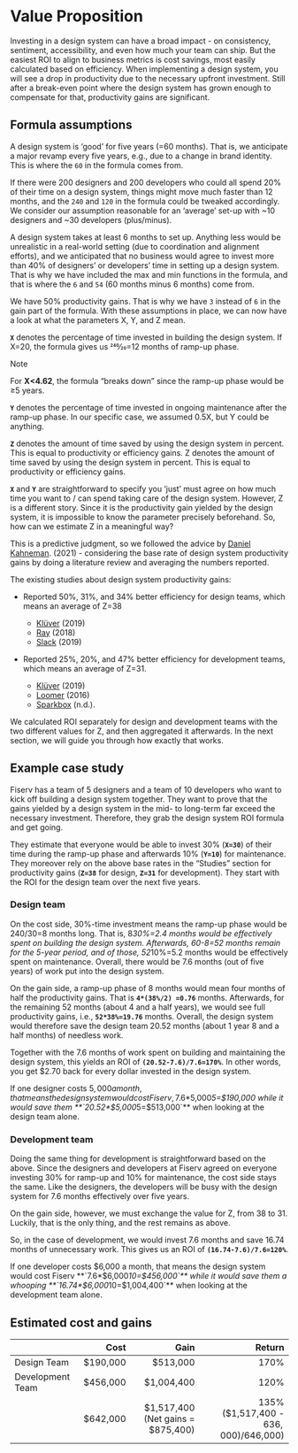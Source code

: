 # Value Proposition

Investing in a design system can have a broad impact - on consistency, sentiment, accessibility, and even how much your team can ship. But the easiest ROI to align to business metrics is cost savings, most easily calculated based on efficiency. When implementing a design system, you will see a drop in productivity due to the necessary upfront investment. Still after a break-even point where the design system has grown enough to compensate for that, productivity gains are significant.

## Formula assumptions

A design system is ‘good’ for five years (=60 months). That is, we anticipate a major revamp every five years, e.g., due to a change in brand identity. This is where the `60` in the formula comes from.

If there were 200 designers and 200 developers who could all spend 20% of their time on a design system, things might move much faster than 12 months, and the `240` and `120` in the formula could be tweaked accordingly. We consider our assumption reasonable for an ‘average’ set-up with ~10 designers and ~30 developers (plus/minus).

A design system takes at least 6 months to set up. Anything less would be unrealistic in a real-world setting (due to coordination and alignment efforts), and we anticipated that no business would agree to invest more than 40% of designers’ or developers’ time in setting up a design system. That is why we have included the max and min functions in the formula, and that is where the `6` and `54` (60 months minus 6 months) come from.

We have 50% productivity gains. That is why we have `3` instead of `6` in the gain part of the formula. With these assumptions in place, we can now have a look at what the parameters X, Y, and Z mean.

**`X`** denotes the percentage of time invested in building the design system. If X=20, the formula gives us 240⁄20=12 months of ramp-up phase.

>[!Note]
>For **X<4.62**, the formula “breaks down” since the ramp-up phase would be ≥5 years.

**`Y`** denotes the percentage of time invested in ongoing maintenance after the ramp-up phase. In our specific case, we assumed 0.5X, but Y could be anything.

**`Z`** denotes the amount of time saved by using the design system in percent. This is equal to productivity or efficiency gains. Z denotes the amount of time saved by using the design system in percent. This is equal to productivity or efficiency gains.

**`X`** and **`Y`** are straightforward to specify you ‘just’ must agree on how much time you want to / can spend taking care of the design system. However, Z is a different story. Since it is the productivity gain yielded by the design system, it is impossible to know the parameter precisely beforehand. So, how can we estimate Z in a meaningful way?

This is a predictive judgment, so we followed the advice by  [Daniel Kahneman](https://en.wikipedia.org/wiki/Daniel_Kahneman). (2021) - considering the base rate of design system productivity gains by doing a literature review and averaging the numbers reported.

The existing studies about design system productivity gains:

- Reported 50%, 31%, and 34% better efficiency for design teams, which means an average of Z=38

	- [Klüver](https://www.youtube.com/watch?v=v8i1qeCv2IQ) (2019)
	- [Ray](https://uxdesign.cc/how-much-is-a-design-system-worth-d72e2ededf76) (2018)
	- [Slack](https://www.figma.com/blog/measuring-the-value-of-design-systems/) (2019)

- Reported 25%, 20%, and 47% better efficiency for development teams, which means an average of Z=31.

	- [Klüver](https://www.figma.com/blog/measuring-the-value-of-design-systems/) (2019)
	- [Loomer](https://www.projekt202.com/blog/2016/design-system) (2016)
	- [Sparkbox](https://sparkbox.com/foundry/design_system_roi_impact_of_design_systems_business_value_carbon_design_system) (n.d.).

We calculated ROI separately for design and development teams with the two different values for Z, and then aggregated it afterwards. In the next section, we will guide you through how exactly that works.

## Example case study

Fiserv has a team of 5 designers and a team of 10 developers who want to kick off building a design system together. They want to prove that the gains yielded by a design system in the mid- to long-term far exceed the necessary investment. Therefore, they grab the design system ROI formula and get going.

They estimate that everyone would be able to invest 30% (**`X=30`**) of their time during the ramp-up phase and afterwards 10% (**`Y=10`**) for maintenance. They moreover rely on the above base rates in the “Studies” section for productivity gains (**`Z=38`** for design, **`Z=31`** for development). They start with the ROI for the design team over the next five years.

### Design team

On the cost side, 30%-time investment means the ramp-up phase would be 240/30=8 months long. That is, 8*30%=2.4 months would be effectively spent on building the design system. Afterwards, 60-8=52 months remain for the 5-year period, and of those, 52*10%=5.2 months would be effectively spent on maintenance. Overall, there would be 7.6 months (out of five years) of work put into the design system.

On the gain side, a ramp-up phase of 8 months would mean four months of half the productivity gains. That is **`4*(38%/2) =0.76`** months. Afterwards, for the remaining 52 months (about 4 and a half years), we would see full productivity gains, i.e., **`52*38%=19.76`** months. Overall, the design system would therefore save the design team 20.52 months (about 1 year 8 and a half months) of needless work.

Together with the 7.6 months of work spent on building and maintaining the design system, this yields an ROI of **`(20.52-7.6)/7.6=170%`**. In other words, you get $2.70 back for every dollar invested in the design system.

If one designer costs $5,000 a month, that means the design system would cost Fiserv, 7.6*$5,000*5=$190,000 while it would save them **`20.52*$5,000*5=$513,000`** when looking at the design team alone.

### Development team

Doing the same thing for development is straightforward based on the above. Since the designers and developers at Fiserv agreed on everyone investing 30% for ramp-up and 10% for maintenance, the cost side stays the same. Like the designers, the developers will be busy with the design system for 7.6 months effectively over five years.
 
On the gain side, however, we must exchange the value for Z, from 38 to 31. Luckily, that is the only thing, and the rest remains as above.

So, in the case of development, we would invest 7.6 months and save 16.74 months of unnecessary work. This gives us an ROI of **`(16.74-7.6)/7.6=120%`**.

If one developer costs $6,000 a month, that means the design system would cost Fiserv **`7.6*$6,000*10=$456,000`** while it would save them a whooping **`16.74*$6,000*10=$1,004,400`** when looking at the development team alone.

## Estimated cost and gains

|                  | Cost     | Gain                                  | Return                                    |
| :--------------- | --------:| ------------------------------------: | ----------------------------------------: |
| Design Team      | $190,000 | $513,000                              | 170%                                      |
| Development Team | $456,000 | $1,004,400                            | 120%                                      |
|                  | $642,000 | $1,517,400<br>(Net gains = $875,400)  | 135%<br>($1,517,400 - $636,000)/$646,000) |



